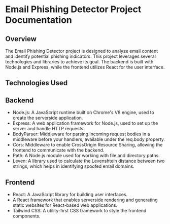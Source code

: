 <h1>Email Phishing Detector Project Documentation</h1>
<h2>Overview</h2>
<p>The Email Phishing Detector project is designed to analyze email content and identify potential phishing indicators. This project leverages several technologies and libraries to achieve its goal. The backend is built with Node.js and Express, while the frontend utilizes React for the user interface.</p>

<h2>Technologies Used</h2>
<h2>Backend</h2>
<ul>
  <li>Node.js: A JavaScript runtime built on Chrome's V8 engine, used to create the serverside application.</li>
  <li>Express: A web application framework for Node.js, used to set up the server and handle HTTP requests.</li>
  <li>BodyParser: Middleware for parsing incoming request bodies in a middleware before your handlers, available under the req.body property.</li>
  <li>Cors: Middleware to enable CrossOrigin Resource Sharing, allowing the frontend to communicate with the backend.</li>
  <li>Path: A Node.js module used for working with file and directory paths.</li>
  <li>Leven: A library used to calculate the Levenshtein distance between two strings, which helps in identifying spoofed email domains.</li>
</ul>



<h2>Frontend</h2>
<ul>
  <li>React: A JavaScript library for building user interfaces.</li>
  <li>A React framework that enables serverside rendering and generating static websites for React-based web applications.</li>
  <li>Tailwind CSS: A utility-first CSS framework to style the frontend components.</li>
</ul

